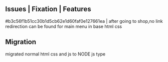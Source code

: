 ## Issues | Fixation | Features

#b3c56f1b51cc30b1d5cb62e1d60faf0e127661ea | after going to shop,no link redirection can be found for main menu in base html css


## Migration
migrated normal html css and js to NODE js type